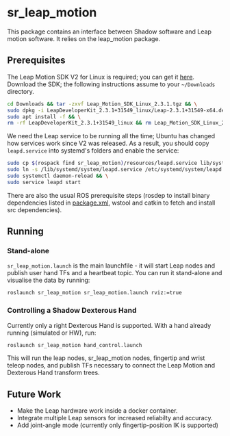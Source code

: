 # sr_leap_motion

This package contains an interface between Shadow software and Leap motion software. It relies on the leap_motion package.

## Prerequisites

The Leap Motion SDK V2 for Linux is required; you can get it [here](https://developer.leapmotion.com/setup/desktop). Download the SDK; the following instructions assume to your `~/Downloads` directory.

```bash
cd Downloads && tar -zxvf Leap_Motion_SDK_Linux_2.3.1.tgz && \
sudo dpkg -i LeapDeveloperKit_2.3.1+31549_linux/Leap-2.3.1+31549-x64.deb && \
sudo apt install -f && \
rm -rf LeapDeveloperKit_2.3.1+31549_linux && rm Leap_Motion_SDK_Linux_2.3.1.tgz
```

We need the Leap service to be running all the time; Ubuntu has changed how services work since V2 was released. As a result, you should copy `leapd.service` into systemd's folders and enable the service:

```bash
sudo cp $(rospack find sr_leap_motion)/resources/leapd.service lib/systemd/system/. && \
sudo ln -s /lib/systemd/system/leapd.service /etc/systemd/system/leapd.service && \
sudo systemctl daemon-reload && \
sudo service leapd start
```

There are also the usual ROS prerequisite steps (rosdep to install binary dependencies listed in [package.xml](package.xml), wstool and catkin to fetch and install src dependencies).

## Running

### Stand-alone

`sr_leap_motion.launch` is the main launchfile - it will start Leap nodes and publish user hand TFs and a heartbeat topic. You can run it stand-alone and visualise the data by running:

```bash
roslaunch sr_leap_motion sr_leap_motion.launch rviz:=true
```

### Controlling a Shadow Dexterous Hand

Currently only a right Dexterous Hand is supported. With a hand already running (simulated or HW), run:

```bash
roslaunch sr_leap_motion hand_control.launch
```

This will run the leap nodes, sr_leap_motion nodes, fingertip and wrist teleop nodes, and publish TFs necessary to connect the Leap Motion and Dexterous Hand transform trees.

## Future Work

* Make the Leap hardware work inside a docker container.
* Integrate multiple Leap sensors for increased reliabilty and accuracy.
* Add joint-angle mode (currently only fingertip-position IK is supported)
